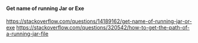 #### Get name of running Jar or Exe

https://stackoverflow.com/questions/14189162/get-name-of-running-jar-or-exe
https://stackoverflow.com/questions/320542/how-to-get-the-path-of-a-running-jar-file
